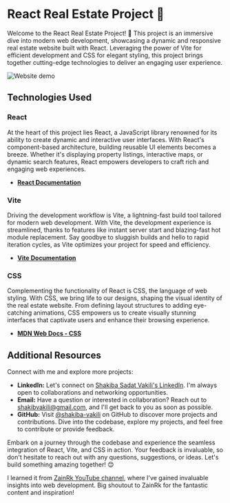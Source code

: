 # React Real Estate Project 🏡

Welcome to the React Real Estate Project! 🏡 This project is an immersive dive into modern web development, showcasing a dynamic and responsive real estate website built with React. Leveraging the power of Vite for efficient development and CSS for elegant styling, this project brings together cutting-edge technologies to deliver an engaging user experience.

<img src="./public/demo.png" alt="Website demo" title="real state"  />

## Technologies Used

### React

At the heart of this project lies React, a JavaScript library renowned for its ability to create dynamic and interactive user interfaces. With React's component-based architecture, building reusable UI elements becomes a breeze. Whether it's displaying property listings, interactive maps, or dynamic search features, React empowers developers to craft rich and engaging web experiences.

- **[React Documentation](https://reactjs.org/)**

### Vite

Driving the development workflow is Vite, a lightning-fast build tool tailored for modern web development. With Vite, the development experience is streamlined, thanks to features like instant server start and blazing-fast hot module replacement. Say goodbye to sluggish builds and hello to rapid iteration cycles, as Vite optimizes your project for speed and efficiency.

- **[Vite Documentation](https://vitejs.dev/)**

### CSS

Complementing the functionality of React is CSS, the language of web styling. With CSS, we bring life to our designs, shaping the visual identity of the real estate website. From defining layout structures to adding eye-catching animations, CSS empowers us to create visually stunning interfaces that captivate users and enhance their browsing experience.

- **[MDN Web Docs - CSS](https://developer.mozilla.org/en-US/docs/Web/CSS)**

## Additional Resources

Connect with me and explore more projects:

- **LinkedIn:** Let's connect on [Shakiba Sadat Vakili's LinkedIn](https://www.linkedin.com/in/shakiba-vakili/). I'm always open to collaborations and networking opportunities.
- **Email:** Have a question or interested in collaboration? Reach out to [shakibvakili@gmail.com](mailto:shakibvakili@gmail.com), and I'll get back to you as soon as possible.
- **GitHub:** Visit [@shakiba-vakili](https://github.com/shakiba-vakili) on GitHub to discover more projects and contributions. Dive into the codebase, explore my projects, and feel free to contribute or provide feedback.

Embark on a journey through the codebase and experience the seamless integration of React, Vite, and CSS in action. Your feedback is invaluable, so don't hesitate to reach out with any questions, suggestions, or ideas. Let's build something amazing together! 😊

I learned it from [ZainRk YouTube channel](https://www.youtube.com/watch?v=rN1fNO-ATb0), where I've gained invaluable insights into web development. Big shoutout to ZainRk for the fantastic content and inspiration!
